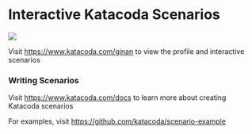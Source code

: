 # Interactive Katacoda Scenarios

[![](http://shields.katacoda.com/katacoda/ginan/count.svg)](https://www.katacoda.com/ginan "Get your profile on Katacoda.com")

Visit https://www.katacoda.com/ginan to view the profile and interactive scenarios

### Writing Scenarios
Visit https://www.katacoda.com/docs to learn more about creating Katacoda scenarios

For examples, visit https://github.com/katacoda/scenario-example

